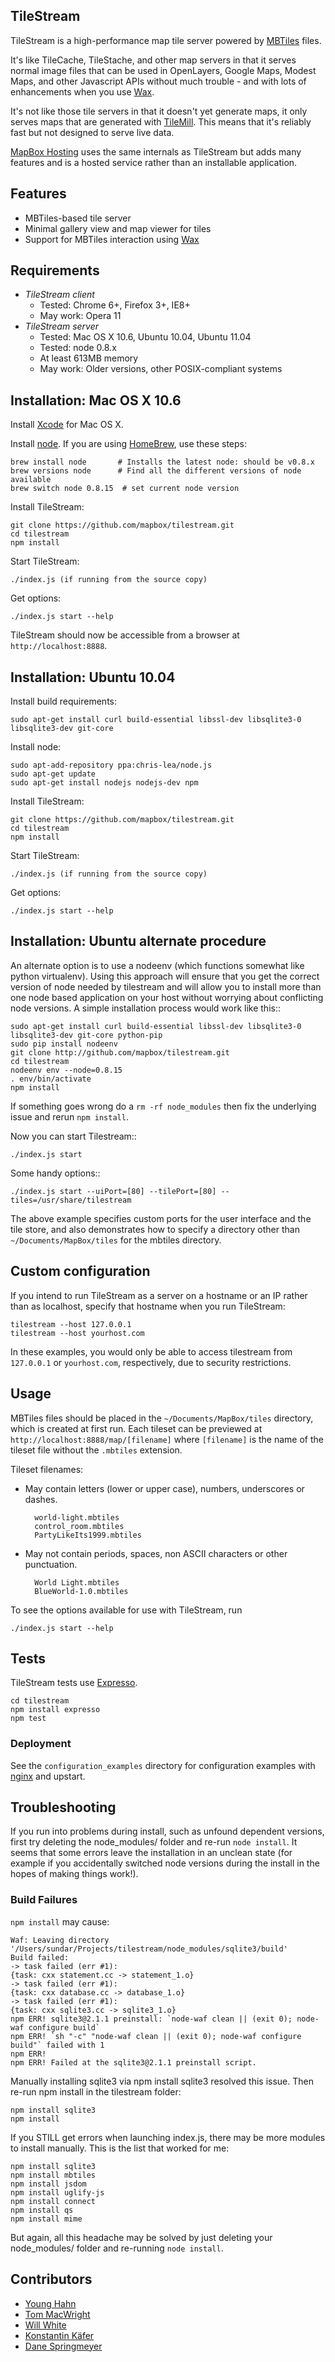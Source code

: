 TileStream
----------
TileStream is a high-performance map tile server powered by [MBTiles][1] files.

It's like TileCache, TileStache, and other map servers in that it serves normal
image files that can be used in OpenLayers, Google Maps, Modest Maps, and other
Javascript APIs without much trouble - and with lots of enhancements when you
use [Wax](http://mapbox.com/wax/).

It's not like those tile servers in that it doesn't yet generate maps, it only
serves maps that are generated with [TileMill](http://mapbox.com/tilemill).
This means that it's reliably fast but not designed to serve live data.

[MapBox Hosting](http://mapbox.com/hosting/) uses the same internals as
TileStream but adds many features and is a hosted service rather than an
installable application.


Features
--------
- MBTiles-based tile server
- Minimal gallery view and map viewer for tiles
- Support for MBTiles interaction using [Wax][2]


Requirements
------------
- *TileStream client*
  - Tested: Chrome 6+, Firefox 3+, IE8+
  - May work: Opera 11
- *TileStream server*
  - Tested: Mac OS X 10.6, Ubuntu 10.04, Ubuntu 11.04
  - Tested: node 0.8.x
  - At least 613MB memory
  - May work: Older versions, other POSIX-compliant systems


Installation: Mac OS X 10.6
---------------------------
Install [Xcode][3] for Mac OS X.

Install [node][4]. If you are using [HomeBrew][12], use these steps:

    brew install node       # Installs the latest node: should be v0.8.x
    brew versions node      # Find all the different versions of node available
    brew switch node 0.8.15  # set current node version


Install TileStream:

    git clone https://github.com/mapbox/tilestream.git
    cd tilestream
    npm install

Start TileStream:

    ./index.js (if running from the source copy)

Get options:

    ./index.js start --help

TileStream should now be accessible from a browser at `http://localhost:8888`.


Installation: Ubuntu 10.04
--------------------------
Install build requirements:

    sudo apt-get install curl build-essential libssl-dev libsqlite3-0 libsqlite3-dev git-core

Install node:

    sudo apt-add-repository ppa:chris-lea/node.js
    sudo apt-get update
    sudo apt-get install nodejs nodejs-dev npm

Install TileStream:

    git clone https://github.com/mapbox/tilestream.git
    cd tilestream
    npm install

Start TileStream:

    ./index.js (if running from the source copy)

Get options:

    ./index.js start --help
    

Installation: Ubuntu alternate procedure
----------------------------------------

An alternate option is to use a nodeenv (which functions somewhat like python virtualenv). Using
this approach will ensure that you get the correct version of node needed by tilestream and 
will allow you to install more than one node based application on your host without worrying
about conflicting node versions. A simple installation process would work like this::
    
    sudo apt-get install curl build-essential libssl-dev libsqlite3-0 libsqlite3-dev git-core python-pip
    sudo pip install nodeenv
    git clone http://github.com/mapbox/tilestream.git
    cd tilestream
    nodeenv env --node=0.8.15
    . env/bin/activate
    npm install
    

If something goes wrong do a  ```rm -rf node_modules``` then fix the underlying issue 
and rerun ```npm install```.

Now you can start Tilestream::
    
    ./index.js start

Some handy options::
    
    ./index.js start --uiPort=[80] --tilePort=[80] --tiles=/usr/share/tilestream

The above example specifies custom ports for the user interface and the tile store, and
also demonstrates how to specify a directory other than `~/Documents/MapBox/tiles`
for the mbtiles directory.


Custom configuration
--------------------

If you intend to run TileStream as a server on a hostname or an IP rather than
as localhost, specify that hostname when you run TileStream:

    tilestream --host 127.0.0.1
    tilestream --host yourhost.com


In these examples, you would only be able to access tilestream from `127.0.0.1`
or `yourhost.com`, respectively, due to security restrictions.


Usage
-----
MBTiles files should be placed in the `~/Documents/MapBox/tiles` directory,
which is created at first run. Each tileset can be previewed at
`http://localhost:8888/map/[filename]` where `[filename]` is the name of the
tileset file without the `.mbtiles` extension.

Tileset filenames:

- May contain letters (lower or upper case), numbers, underscores or dashes.

        world-light.mbtiles
        control_room.mbtiles
        PartyLikeIts1999.mbtiles

- May not contain periods, spaces, non ASCII characters or other punctuation.

        World Light.mbtiles
        BlueWorld-1.0.mbtiles

To see the options available for use with TileStream, run

    ./index.js start --help


Tests
-----
TileStream tests use [Expresso][6].

    cd tilestream
    npm install expresso
    npm test


### Deployment

See the `configuration_examples` directory for configuration examples with
[nginx](http://nginx.net) and upstart.


Troubleshooting
---------------

If you run into problems during install, such as unfound dependent versions, first try deleting the node_modules/ folder and re-run `node install`. It seems that some errors leave the installation in an unclean state (for example if you accidentally switched node versions during the install in the hopes of making things work!).

### Build Failures

`npm install` may cause:

    Waf: Leaving directory '/Users/sundar/Projects/tilestream/node_modules/sqlite3/build'
    Build failed:
    -> task failed (err #1):
    {task: cxx statement.cc -> statement_1.o}
    -> task failed (err #1):
    {task: cxx database.cc -> database_1.o}
    -> task failed (err #1):
    {task: cxx sqlite3.cc -> sqlite3_1.o}
    npm ERR! sqlite3@2.1.1 preinstall: `node-waf clean || (exit 0); node-waf configure build`
    npm ERR! `sh "-c" "node-waf clean || (exit 0); node-waf configure build"` failed with 1
    npm ERR!
    npm ERR! Failed at the sqlite3@2.1.1 preinstall script.

Manually installing sqlite3 via npm install sqlite3 resolved this issue. Then re-run npm install in the tilestream folder:

    npm install sqlite3
    npm install

If you STILL get errors when launching index.js, there may be more modules to install manually. This is the list that worked for me:

    npm install sqlite3
    npm install mbtiles
    npm install jsdom
    npm install uglify-js
    npm install connect
    npm install qs
    npm install mime

But again, all this headache may be solved by just deleting your node_modules/ folder and re-running `node install`.

Contributors
------------
- [Young Hahn][7]
- [Tom MacWright][8]
- [Will White][9]
- [Konstantin Käfer][10]
- [Dane Springmeyer][11]


[1]:http://mbtiles.org
[2]:https://github.com/mapbox/wax
[3]:http://developer.apple.com/technologies/tools/xcode.html
[4]:https://github.com/joyent/node/wiki/Installation
[5]:http://npmjs.org/
[6]:http://visionmedia.github.com/expresso
[7]:https://github.com/yhahn
[8]:https://github.com/tmcw
[9]:https://github.com/willwhite
[10]:https://github.com/kkaefer
[11]:https://github.com/springmeyer
[12]:https://github.com/mxcl/homebrew
